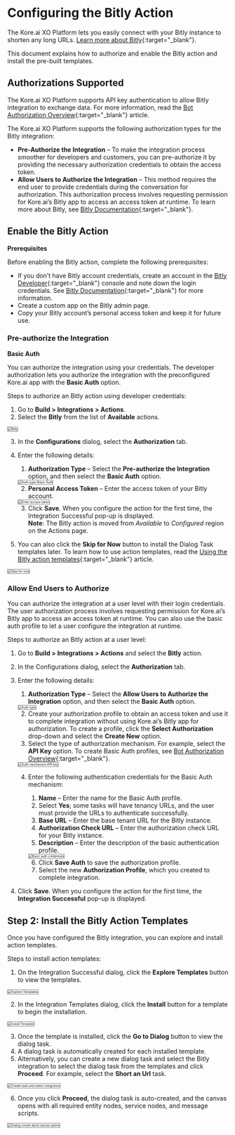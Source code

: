 # **Configuring the Bitly Action**

The Kore.ai XO Platform lets you easily connect with your Bitly instance to shorten any long URLs. [Learn more about Bitly](https://bitly.com/){:target="_blank"}.

This document explains how to authorize and enable the Bitly action and install the pre-built templates.


## Authorizations Supported

The Kore.ai XO Platform supports API key authentication to allow Bitly integration to exchange data. For more information, read the [Bot Authorization Overview](https://developer.kore.ai/docs/bots/advanced-topics/authorization/bot-authentication/){:target="_blank"} article.

The Kore.ai XO Platform supports the following authorization types for the Bitly integration:

* **Pre-Authorize the Integration** – To make the integration process smoother for developers and customers, you can pre-authorize it by providing the necessary authorization credentials to obtain the access token.
* **Allow Users to Authorize the Integration** – This method requires the end user to provide credentials during the conversation for authorization. This authorization process involves requesting permission for Kore.ai’s Bitly app to access an access token at runtime. To learn more about Bitly, see [Bitly Documentation](https://dev.bitly.com/docs/getting-started/authentication/){:target="_blank"}.


## Enable the Bitly Action

**Prerequisites**

Before enabling the Bitly action, complete the following prerequisites:

* If you don’t have Bitly account credentials, create an account in the [Bitly Developer](https://dev.bitly.com/){:target="_blank"} console and note down the login credentials. See [Bitly Documentation](https://dev.bitly.com/docs/getting-started/authentication/){:target="_blank"} for more information.
* Create a custom app on the Bitly admin page.
* Copy your Bitly account’s personal access token and keep it for future use.


### Pre-authorize the Integration

**Basic Auth**

You can authorize the integration using your credentials. The developer authorization lets you authorize the integration with the preconfigured Kore.ai app with the **Basic Auth** option.

Steps to authorize an Bitly action using developer credentials:

1. Go to **Build > Integrations > Actions**.
2. Select the **Bitly** from the list of **Available** actions.  
<img src="../images/bitly-action-img1.png" alt="Bitly" title="Bitly" style="border: 1px solid gray;zoom:50%;"/>

3. In the **Configurations** dialog, select the **Authorization** tab.
4. Enter the following details:
    1. **Authorization Type** – Select the **Pre-authorize the Integration** option, and then select the **Basic Auth** option.  
    <img src="../images/bitly-action-img2.png" alt="Auth type-Basic Auth" title="Auth type-Basic auth" style="border: 1px solid gray;zoom:50%;"/>

    2. **Personal Access Token** – Enter the access token of your Bitly account.  
    <img src="../images/bitly-action-img3.png" alt="Enter access token" title="Enter access token" style="border: 1px solid gray;zoom:50%;"/>

    3. Click **Save**. When you configure the action for the first time, the Integration Successful pop-up is displayed.  
       **Note**: The Bitly action is moved from _Available_ to _Configured_ region on the Actions page.

5. You can also click the **Skip for Now** button to install the Dialog Task templates later. To learn how to use action templates, read the [Using the Bitly action templates](../using-the-bitly-action-template/){:target="_blank"} article.  
<img src="../images/bitly-action-img5.png" alt="Skip for now" title="Skip for now" style="border: 1px solid gray;zoom:50%;"/>  


### Allow End Users to Authorize

You can authorize the integration at a user level with their login credentials. The user authorization process involves requesting permission for Kore.ai’s Bitly app to access an access token at runtime. You can also use the basic auth profile to let a user configure the integration at runtime.

Steps to authorize an Bitly action at a user level:

1. Go to **Build > Integrations > Actions** and select the **Bitly** action.
2. In the Configurations dialog, select the **Authorization** tab.
3. Enter the following details:
    1. **Authorization Type** – Select the **Allow Users to Authorize the Integration** option, and then select the **Basic Auth** option.  
    <img src="../images/bitly-action-img6.png" alt="Auth type" title="Auth type" style="border: 1px solid gray;zoom:50%;"/>

    2. Create your authorization profile to obtain an access token and use it to complete integration without using Kore.ai’s Bitly app for authorization. To create a profile, click the **Select Authorization** drop-down and select the **Create New** option.
    3. Select the type of authorization mechanism. For example, select the **API Key** option. To create Basic Auth profiles, see [Bot Authorization Overview](https://developer.kore.ai/docs/bots/advanced-topics/authorization/bot-authentication/){:target="_blank"}.  
    <img src="../images/bitly-action-img7.png" alt="Auth mechanism-API key" title="Auth mechanism-API key" style="border: 1px solid gray;zoom:50%;"/>

    4. Enter the following authentication credentials for the Basic Auth mechanism:
        1. **Name** – Enter the name for the Basic Auth profile.
        2. Select **Yes**; some tasks will have tenancy URLs, and the user must provide the URLs to authenticate successfully.
        3. **Base URL** – Enter the base tenant URL for the Bitly instance.
        4. **Authorization Check URL** – Enter the authorization check URL for your Bitly instance.
        5. **Description** – Enter the description of the basic authentication profile.  
        <img src="../images/bitly-action-img8.png" alt="Basic auth credentials" title="Basic auth credentials" style="border: 1px solid gray;zoom:50%;"/>

        6. Click **Save Auth** to save the authorization profile.
        7. Select the new **Authorization Profile**, which you created to complete integration.
4. Click **Save**. When you configure the action for the first time, the **Integration Successful** pop-up is displayed.


## Step 2: Install the Bitly Action Templates

Once you have configured the Bitly integration, you can explore and install action templates.

Steps to install action templates:



1. On the Integration Successful dialog, click the **Explore Templates** button to view the templates.  
<img src="../images/bitly-action-img9.png" alt="Explore Templates" title="Explore Templates" style="border: 1px solid gray;zoom:50%;"/>

2. In the Integration Templates dialog, click the **Install** button for a template to begin the installation.  
<img src="../images/bitly-action-img10.png" alt="Install Template" title="Install Template" style="border: 1px solid gray;zoom:50%;"/>

3. Once the template is installed, click the **Go to Dialog** button to view the dialog task.
4. A dialog task is automatically created for each installed template.
5. Alternatively, you can create a new dialog task and select the Bitly integration to select the dialog task from the templates and click **Proceed**. For example, select the **Short an Url** task.  
<img src="../images/bitly-action-img11-tem-img2.png" alt="Create task and select integration" title="Create task and select integration" style="border: 1px solid gray;zoom:50%;"/>

6. Once you click **Proceed**, the dialog task is auto-created, and the canvas opens with all required entity nodes, service nodes, and message scripts.  
<img src="../images/bitly-action-img12-tem-img4.png" alt="Dialog create dand canvas opens" title="Dialog create dand canvas opens" style="border: 1px solid gray;zoom:50%;"/>